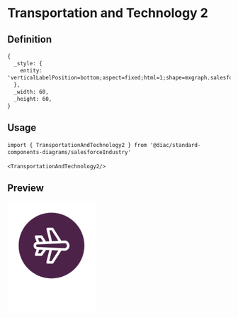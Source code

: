 # Transportation and Technology 2

## Definition

```
{
  _style: { 
    entity: 'verticalLabelPosition=bottom;aspect=fixed;html=1;shape=mxgraph.salesforce.transportation_and_technology2;',
  },
  _width: 60,
  _height: 60,
}
```

## Usage

```
import { TransportationAndTechnology2 } from '@diac/standard-components-diagrams/salesforceIndustry'

<TransportationAndTechnology2/>
```

## Preview

<img src="./transportation-and-technology-2.png" width="200"/>
